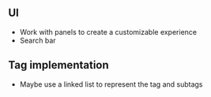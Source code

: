 ## UI

- Work with panels to create a customizable experience
- Search bar

## Tag implementation

- Maybe use a linked list to represent the tag and subtags
